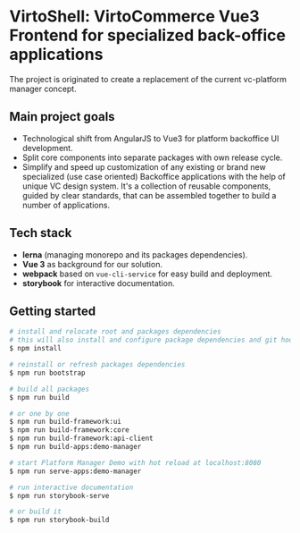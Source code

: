 # VirtoShell: VirtoCommerce Vue3 Frontend for specialized back-office applications

The project is originated to create a replacement of the current vc-platform manager concept.

## Main project goals

- Technological shift from AngularJS to Vue3 for platform backoffice UI development.
- Split core components into separate packages with own release cycle.
- Simplify and speed up customization of any existing or brand new specialized (use case oriented) Backoffice applications with the help of unique VC design system. It's a collection of reusable components, guided by clear standards, that can be assembled together to build a number of applications.

## Tech stack

- **lerna** (managing monorepo and its packages dependencies).
- **Vue 3** as background for our solution.
- **webpack** based on `vue-cli-service` for easy build and deployment.
- **storybook** for interactive documentation.

## Getting started

```bash
# install and relocate root and packages dependencies
# this will also install and configure package dependencies and git hooks
$ npm install

# reinstall or refresh packages dependencies
$ npm run bootstrap

# build all packages
$ npm run build

# or one by one
$ npm run build-framework:ui
$ npm run build-framework:core
$ npm run build-framework:api-client
$ npm run build-apps:demo-manager

# start Platform Manager Demo with hot reload at localhost:8080
$ npm run serve-apps:demo-manager

# run interactive documentation
$ npm run storybook-serve

# or build it
$ npm run storybook-build
```
